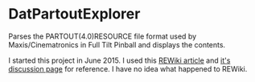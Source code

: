 # DatPartoutExplorer
Parses the PARTOUT(4.0)RESOURCE file format used by Maxis/Cinematronics in Full Tilt Pinball and displays the contents.

I started this project in June 2015. I used this [REWiki article](https://web.archive.org/web/20180221135500/http://rewiki.regengedanken.de:80/wiki/.DAT_(PARTOUT)) and [it's discussion page](https://web.archive.org/web/20180122030304/http://rewiki.regengedanken.de/wiki/Talk:.DAT_(PARTOUT)) for reference. I have no idea what happened to REWiki.
